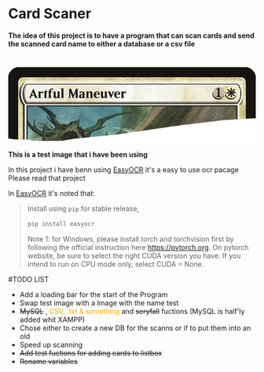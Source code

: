 # Card Scaner&nbsp;

**The idea of this project is to have a program that can scan cards and send the scanned card name to either a database or a csv file**

#

#

#

![alt text](/image000R.jpg)

**This is a test image that i have been using**&nbsp;

In this project i have benn using [EasyOCR](https://github.com/JaidedAI/EasyOCR) it's a easy to use ocr pacage&nbsp;  
Please read that project

In [EasyOCR](https://github.com/JaidedAI/EasyOCR) it's noted that:

> Install using `pip` for stable release,
>
> ```bash
> pip install easyocr
> ```
>
> Note 1: for Windows, please install torch and torchvision first by following the official instruction here https://pytorch.org. On pytorch website, be sure to select the right CUDA version you have. If you intend to run on CPU mode only, select CUDA = None.

#TODO LIST

- Add a loading bar for the start of the Program
- Swap test image with a Image with the name test
- ~~MySQL~~ , <span style="color:orange;"> CSV, .txt & something </span> and ~~scryfall~~ fuctions (MySQL is half'ly added whit XAMPP)
- Chose either to create a new DB for the scanns or if to put them into an old
- Speed up scanning
- ~~Add test fuctions for adding cards to listbox~~
- ~~Rename variables~~
